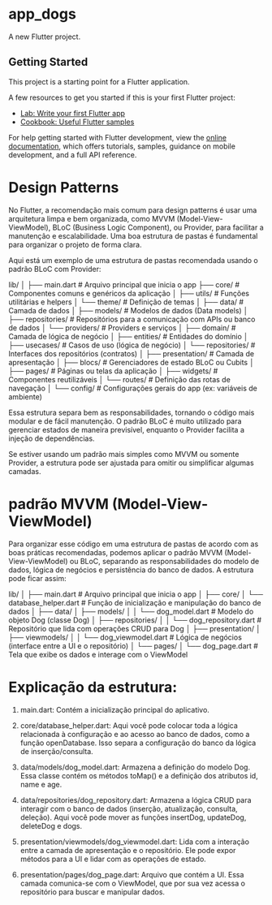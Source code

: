 # app_dogs

A new Flutter project.

## Getting Started

This project is a starting point for a Flutter application.

A few resources to get you started if this is your first Flutter project:

- [Lab: Write your first Flutter app](https://docs.flutter.dev/get-started/codelab)
- [Cookbook: Useful Flutter samples](https://docs.flutter.dev/cookbook)

For help getting started with Flutter development, view the
[online documentation](https://docs.flutter.dev/), which offers tutorials,
samples, guidance on mobile development, and a full API reference.

# Design Patterns
No Flutter, a recomendação mais comum para design patterns é usar uma arquitetura limpa e bem organizada, como MVVM (Model-View-ViewModel), BLoC (Business Logic Component), ou Provider, para facilitar a manutenção e escalabilidade. Uma boa estrutura de pastas é fundamental para organizar o projeto de forma clara.

Aqui está um exemplo de uma estrutura de pastas recomendada usando o padrão BLoC com Provider:

lib/
│
├── main.dart              # Arquivo principal que inicia o app
├── core/                  # Componentes comuns e genéricos da aplicação
│   ├── utils/             # Funções utilitárias e helpers
│   └── theme/             # Definição de temas
│
├── data/                  # Camada de dados
│   ├── models/            # Modelos de dados (Data models)
│   ├── repositories/      # Repositórios para a comunicação com APIs ou banco de dados
│   └── providers/         # Providers e serviços
│
├── domain/                # Camada de lógica de negócio
│   ├── entities/          # Entidades do domínio
│   ├── usecases/          # Casos de uso (lógica de negócio)
│   └── repositories/      # Interfaces dos repositórios (contratos)
│
├── presentation/          # Camada de apresentação
│   ├── blocs/             # Gerenciadores de estado BLoC ou Cubits
│   ├── pages/             # Páginas ou telas da aplicação
│   ├── widgets/           # Componentes reutilizáveis
│   └── routes/            # Definição das rotas de navegação
│
└── config/                # Configurações gerais do app (ex: variáveis de ambiente)

Essa estrutura separa bem as responsabilidades, tornando o código mais modular e de fácil manutenção. O padrão BLoC é muito utilizado para gerenciar estados de maneira previsível, enquanto o Provider facilita a injeção de dependências.

Se estiver usando um padrão mais simples como MVVM ou somente Provider, a estrutura pode ser ajustada para omitir ou simplificar algumas camadas.

# padrão MVVM (Model-View-ViewModel)
Para organizar esse código em uma estrutura de pastas de acordo com as boas práticas recomendadas, podemos aplicar o padrão MVVM (Model-View-ViewModel) ou BLoC, separando as responsabilidades do modelo de dados, lógica de negócios e persistência do banco de dados. A estrutura pode ficar assim:

lib/
│
├── main.dart                  # Arquivo principal que inicia o app
│
├── core/
│   └── database_helper.dart   # Função de inicialização e manipulação do banco de dados
│
├── data/
│   ├── models/
│   │   └── dog_model.dart     # Modelo do objeto Dog (classe Dog)
│   ├── repositories/
│   │   └── dog_repository.dart  # Repositório que lida com operações CRUD para Dog
│
├── presentation/
│   ├── viewmodels/
│   │   └── dog_viewmodel.dart # Lógica de negócios (interface entre a UI e o repositório)
│   └── pages/
│       └── dog_page.dart      # Tela que exibe os dados e interage com o ViewModel

# Explicação da estrutura:
1. main.dart: Contém a inicialização principal do aplicativo.

2. core/database_helper.dart: Aqui você pode colocar toda a lógica relacionada à configuração e ao acesso ao banco de dados, como a função openDatabase. Isso separa a configuração do banco da lógica de inserção/consulta.

3. data/models/dog_model.dart: Armazena a definição do modelo Dog. Essa classe contém os métodos toMap() e a definição dos atributos id, name e age.

4. data/repositories/dog_repository.dart: Armazena a lógica CRUD para interagir com o banco de dados (inserção, atualização, consulta, deleção). Aqui você pode mover as funções insertDog, updateDog, deleteDog e dogs.

5. presentation/viewmodels/dog_viewmodel.dart: Lida com a interação entre a camada de apresentação e o repositório. Ele pode expor métodos para a UI e lidar com as operações de estado.

6. presentation/pages/dog_page.dart: Arquivo que contém a UI. Essa camada comunica-se com o ViewModel, que por sua vez acessa o repositório para buscar e manipular dados.
